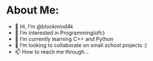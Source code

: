 # About Me:

- 👋 Hi, I’m @blockmind4k
- 👀 I’m interested in Programming(ofc)
- 🌱 I’m currently learning C++ and Python
- 💞️ I’m looking to collaborate on small school projects :)
- 📫 How to reach me through...

<!---
blockmind4k/blockmind4k is a ✨ special ✨ repository because its `README.md` (this file) appears on your GitHub profile.
You can click the Preview link to take a look at your changes.
--->
